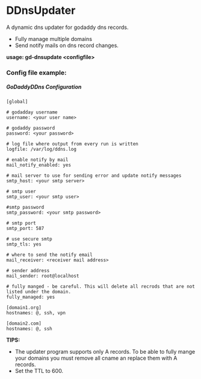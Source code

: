# DDnsUpdater

A dynamic dns updater for godaddy dns records.

 - Fully manage multiple domains
 - Send notify mails on dns record changes.

**usage: gd-dnsupdate \<configfile\>**


### Config file example:

##### GoDaddyDDns Configuration

    [global]

    # godadday username
    username: <your user name>

    # godaddy password
    password: <your password>

    # log file where output from every run is written
    logfile: /var/log/ddns.log

    # enable notify by mail
    mail_notify_enabled: yes

    # mail server to use for sending error and update notify messages
    smtp_host: <your smtp server>

    # smtp user
    smtp_user: <your smtp user>

    #smtp password
    smtp_password: <your smtp password>

    # smtp port
    smtp_port: 587

    # use secure smtp
    smtp_tls: yes

    # where to send the notify email
    mail_receiver: <receiver mail address>

    # sender address
    mail_sender: root@localhost

    # fully manged - be careful. This will delete all recrods that are not listed under the domain.
    fully_managed: yes

    [domain1.org]
    hostnames: @, ssh, vpn

    [domain2.com]
    hostnames: @, ssh



**TIPS:**

- The updater program supports only A records. To be able to fully mange your domains you must remove all cname an replace them with A records.
- Set the TTL to 600.






